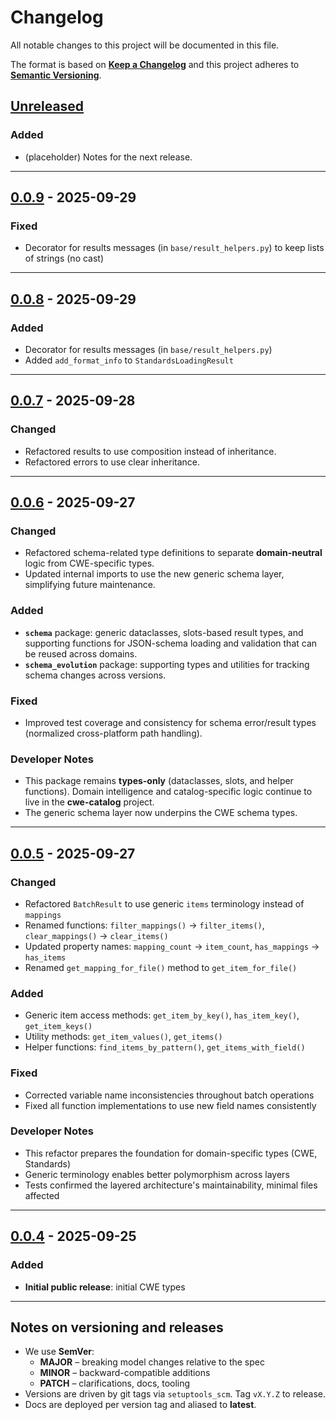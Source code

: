 # Changelog

All notable changes to this project will be documented in this file.

The format is based on **[Keep a Changelog](https://keepachangelog.com/en/1.1.0/)**
and this project adheres to **[Semantic Versioning](https://semver.org/spec/v2.0.0.html)**.

## [Unreleased]

### Added

- (placeholder) Notes for the next release.

---

## [0.0.9] - 2025-09-29

### Fixed

- Decorator for results messages (in `base/result_helpers.py`) to keep lists of strings (no cast)

---

## [0.0.8] - 2025-09-29

### Added

- Decorator for results messages (in `base/result_helpers.py`)
- Added `add_format_info` to `StandardsLoadingResult`

---

## [0.0.7] - 2025-09-28

### Changed

- Refactored results to use composition instead of inheritance.
- Refactored errors to use clear inheritance.

---

## [0.0.6] - 2025-09-27

### Changed

- Refactored schema-related type definitions to separate **domain-neutral** logic from CWE-specific types.
- Updated internal imports to use the new generic schema layer, simplifying future maintenance.

### Added

- **`schema`** package: generic dataclasses, slots-based result types, and supporting functions for JSON-schema
  loading and validation that can be reused across domains.
- **`schema_evolution`** package: supporting types and utilities for tracking schema changes across versions.

### Fixed

- Improved test coverage and consistency for schema error/result types (normalized cross-platform path handling).

### Developer Notes

- This package remains **types-only** (dataclasses, slots, and helper functions).
  Domain intelligence and catalog-specific logic continue to live in the **cwe-catalog** project.
- The generic schema layer now underpins the CWE schema types.

---

## [0.0.5] - 2025-09-27

### Changed

- Refactored `BatchResult` to use generic `items` terminology instead of `mappings`
- Renamed functions: `filter_mappings()` → `filter_items()`, `clear_mappings()` → `clear_items()`
- Updated property names: `mapping_count` → `item_count`, `has_mappings` → `has_items`
- Renamed `get_mapping_for_file()` method to `get_item_for_file()`

### Added

- Generic item access methods: `get_item_by_key()`, `has_item_key()`, `get_item_keys()`
- Utility methods: `get_item_values()`, `get_items()`
- Helper functions: `find_items_by_pattern()`, `get_items_with_field()`

### Fixed

- Corrected variable name inconsistencies throughout batch operations
- Fixed all function implementations to use new field names consistently

### Developer Notes

- This refactor prepares the foundation for domain-specific types (CWE, Standards)
- Generic terminology enables better polymorphism across layers
- Tests confirmed the layered architecture's maintainability, minimal files affected

---

## [0.0.4] - 2025-09-25

### Added

- **Initial public release**: initial CWE types

---

## Notes on versioning and releases

- We use **SemVer**:
  - **MAJOR** – breaking model changes relative to the spec
  - **MINOR** – backward-compatible additions
  - **PATCH** – clarifications, docs, tooling
- Versions are driven by git tags via `setuptools_scm`. Tag `vX.Y.Z` to release.
- Docs are deployed per version tag and aliased to **latest**.

[Unreleased]: https://github.com/civic-interconnect/civic-transparency-cwe-types/compare/v0.0.9...HEAD
[0.0.9]: https://github.com/civic-interconnect/civic-transparency-cwe-types/releases/tag/v0.0.9
[0.0.8]: https://github.com/civic-interconnect/civic-transparency-cwe-types/releases/tag/v0.0.8
[0.0.7]: https://github.com/civic-interconnect/civic-transparency-cwe-types/releases/tag/v0.0.7
[0.0.6]: https://github.com/civic-interconnect/civic-transparency-cwe-types/releases/tag/v0.0.6
[0.0.5]: https://github.com/civic-interconnect/civic-transparency-cwe-types/releases/tag/v0.0.5
[0.0.4]: https://github.com/civic-interconnect/civic-transparency-cwe-types/releases/tag/v0.0.4
